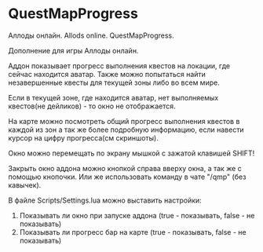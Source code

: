 # QuestMapProgress
Аллоды онлайн. Allods online. QuestMapProgress.

Дополнение для игры Аллоды онлайн.

Аддон показывает прогресс выполнения квестов на локации, где сейчас находится аватар. Также можно попытаться найти незавершенные квесты для текущей зоны либо во всем мире.

Если в текущей зоне, где находится аватар, нет выполняемых квестов(не дейликов) - то окно не отображается.

На карте можно посмотреть общий прогресс выполнения квестов в каждой из зон а так же более подробную информацию, если навести курсор на цифру прогресса(см скриншоты). 

Окно можно перемещать по экрану мышкой с зажатой клавишей SHIFT!

Закрыть окно аддона можно кнопкой справа вверху окна, а так же с помощью кнопочки. Или же использовать команду в чате "/qmp" (без кавычек).

В файле Scripts/Settings.lua можно выставить настройки:

1) Показывать ли окно при запуске аддона (true - показывать, false - не показывать)
2) Показывать ли прогресс бар на карте (true - показывать, false - не показывать)
